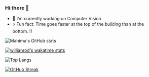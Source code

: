 ### Hi there 👋


- 🔭 I’m currently working on Computer Vision
- ⚡ Fun fact: Time goes faster at the top of the building than at the bottom. !!


![Mahima's GitHub stats](https://github-readme-stats.vercel.app/api?username=dhakalmahima188&show_icons=true&theme=radical&count_private=true)

[![willianrod's wakatime stats](https://github-readme-stats.vercel.app/api/wakatime?username=dhakalmahima188)](https://github.com/anuraghazra/github-readme-stats)




![Top Langs](https://github-readme-stats.vercel.app/api/top-langs/?username=dhakalmahima188&layout=compact&theme=radical&count_private=true)

[![GitHub Streak](https://github-readme-streak-stats.herokuapp.com/?user=dhakalmahima188&theme=dark)](https://git.io/streak-stats)




